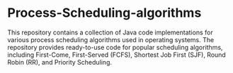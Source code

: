 # Process-Scheduling-algorithms
 This repository contains a collection of Java code implementations for various process scheduling algorithms used in operating systems. The repository provides ready-to-use code for popular scheduling algorithms, including First-Come, First-Served (FCFS), Shortest Job First (SJF), Round Robin (RR), and Priority Scheduling.
